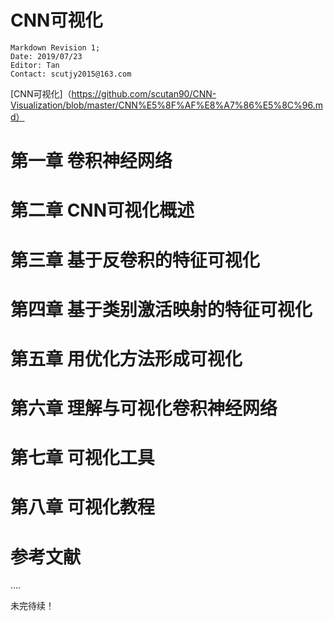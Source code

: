 

# CNN可视化





```
Markdown Revision 1;
Date: 2019/07/23
Editor: Tan
Contact: scutjy2015@163.com
```



[CNN可视化]（https://github.com/scutan90/CNN-Visualization/blob/master/CNN%E5%8F%AF%E8%A7%86%E5%8C%96.md）



# 第一章 卷积神经网络

# 第二章 CNN可视化概述

# 第三章 基于反卷积的特征可视化

# 第四章 基于类别激活映射的特征可视化

# 第五章 用优化方法形成可视化

# 第六章 理解与可视化卷积神经网络

# 第七章 可视化工具

# 第八章 可视化教程

# 参考文献



 ....

 未完待续！

 
